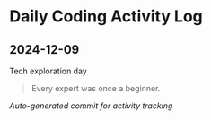 # Daily Coding Activity Log

## 2024-12-09

Tech exploration day

> Every expert was once a beginner.

*Auto-generated commit for activity tracking*

